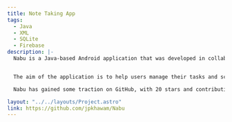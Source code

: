```yaml
---
title: Note Taking App
tags:
  - Java
  - XML
  - SQLite
  - Firebase
description: |-
  Nabu is a Java-based Android application that was developed in collaboration with a class partner for a mobile development course. It utilizes SQLite and Firebase for authentication and database management.


  The aim of the application is to help users manage their tasks and schedules efficiently. It includes features like task creation, scheduling, and reminders. Firebase was implemented for authentication purposes, ensuring the security of the user's data.

  Nabu has gained some traction on GitHub, with 20 stars and contributions from several members of the open-source community. We were asked to publish it on IzzyOnDroid (an open source alternative to google play) by one of its maintainers.

layout: "../../layouts/Project.astro"
link: https://github.com/jpkhawam/Nabu
---
```

